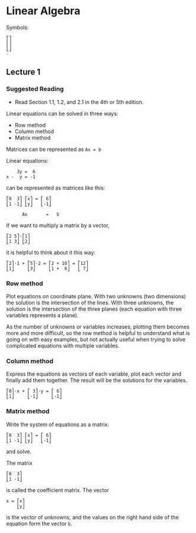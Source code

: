 # Linear Algebra
Symbols:
```
⎡⎤
⎢⎥
⎣⎦
⋅
```
## Lecture 1
### Suggested Reading
+ Read Section 1.1, 1.2, and 2.1 in the 4th or 5th edition.

Linear equations can be solved in three ways:
+ Row method
+ Column method
+ Matrix method

Matrices can be represented as `Ax = b`

Linear equations:
```
    3y =  6
x -  y = -1
```
can be represented as matrices like this:
```
⎡0  3⎤ ⎡x⎤ = ⎡ 6⎤
⎣1 -1⎦ ⎣y⎦   ⎣-1⎦

      Ax       =   b
```

If we want to multiply a matrix by a vector,
```
⎡2 5⎤⋅⎡1⎤
⎣1 3⎦ ⎣2⎦
```
it is helpful to think about it this way:
```
⎡2⎤⋅1 + ⎡5⎤⋅2 = ⎡2 + 10⎤ = ⎡12⎤
⎣1⎦     ⎣3⎦     ⎣1 +  6⎦   ⎣ 7⎦
```

### Row method
Plot equations on coordinate plane. With two unknowns (two dimensions) the solution is the intersection of the lines. With three unknowns, the solution is the intersection of the three planes (each equation with three variables represents a plane).

As the number of unknowns or variables increases, plotting them becomes more and more difficult, so the row method is helpful to understand what is going on with easy examples, but not actually useful when trying to solve complicated equations with multiple variables.

### Column method
Express the equations as vectors of each variable, plot each vector and finally add them together. The result will be the solutions for the variables.
```
⎡0⎤⋅x + ⎡ 3⎤⋅y = ⎡ 6⎤
⎣1⎦     ⎣-1⎦     ⎣-1⎦
```

### Matrix method
Write the system of equations as a matrix:
```
⎡0  3⎤ ⎡x⎤ = ⎡ 6⎤
⎣1 -1⎦ ⎣y⎦   ⎣-1⎦
```
and solve.

The matrix
```
⎡0  3⎤
⎣1 -1⎦
```
is called the coefficient matrix. The vector
```
x = ⎡x⎤
    ⎣y⎦
```
is the vector of unknowns, and the values on the right hand side of the equation form the vector `b`.
